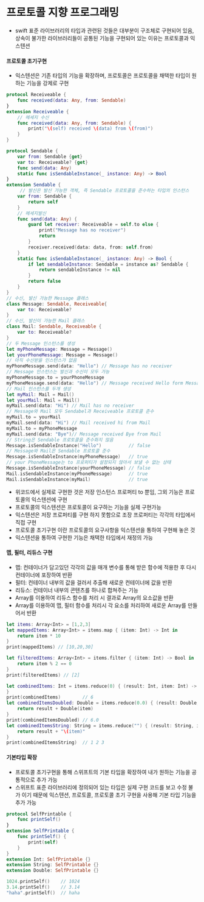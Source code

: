 # 프로토콜 지향 프로그래밍

* swift 표준 라이브러리의 타입과 관련된 것들은 대부분이 구조체로 구현되어 있음,  상속이 불가한 라이브러리들이 공통된 기능을 구현되어 있는 이유는 프로토콜과 익스텐션

#### 프로토콜 초기구현

* 익스텐션은 기존 타입의 기능을 확장하며, 프로토콜은 프로토콜을 채택한 타입이 원하는 기능을 강제로 구현

```swift
protocol Receiveable {
    func received(data: Any, from: Sendable)
}
extension Receiveable {
    // 메세지 수신
    func received(data: Any, from: Sendable) {
        print("\(self) received \(data) from \(from)")
    }
}

protocol Sendable {
    var from: Sendable {get}
    var to: Receiveable? {get}
    func send(data: Any)
    static func isSendableInstance(_ instance: Any) -> Bool
}
extension Sendable {
     // 발신은 발신 가능한 객체, 즉 Sendable 프로토콜을 준수하는 타입의 인스턴스
    var from: Sendable {
        return self
    }
    // 메세지발신
    func send(data: Any) {
        guard let receiver: Receiveable = self.to else {
            print("Message has no receiver")
            return
        }
        receiver.received(data: data, from: self.from)
    }
    static func isSendableInstance(_ instance: Any) -> Bool {
        if let sendableInstance: Sendable = instance as? Sendable {
            return sendableInstance != nil
        }
        return false
    }
}
// 수신, 발신 가능한 Message 클래스
class Message: Sendable, Receiveable{
    var to: Receiveable?
}
// 수신, 발신이 가능한 Mail 클래스
class Mail: Sendable, Receiveable {
    var to: Receiveable?
}
// 두 Message 인스턴스를 생성
let myPhoneMessage: Message = Message()
let yourPhoneMessage: Message = Message()
// 아직 수신받을 인스턴스가 없음
myPhoneMessage.send(data: "Hello") // Message has no receiver
// Message 인스턴스는 발신과 수신이 모두 가능
myPhoneMessage.to = yourPhoneMessage
myPhoneMessage.send(data: "Hello") // Message received Hello form Message
// Mail 인스턴스를 두개 생성
let myMail: Mail = Mail()
let yourMail: Mail = Mail()
myMail.send(data: "Hi") // Mail has no receiver
// Message와 Mail 모두 Sendabel과 Receiveable 프로토콜 준수
myMail.to = yourMail
myMail.send(data: "Hi") // Mail received hi from Mail
myMail.to = myPhoneMessage
myMail.send(data: "Bye")// Message received Bye from Mail
// String은 Sendable 프로토콜을 준수화지 않음
Message.isSendableInstance("Hello")          // false
// Message와 Mail은 Sendable 프로토콜 준수
Message.isSendableInstance(myPhoneMessage)   // true
// your PhoneMessage는 to 프로퍼티가 설정되지 않아서 보낼 수 없는 상태
Message.isSendableInstance(yourPhoneMessage) // false
Mail.isSendableInstance(myPhoneMessage)      // true
Mail.isSendableInstance(myMail)              // true
```

* 위코드에서 실제로 구현한 것은 저장 인스턴스 프로퍼티 to 뿐임, 그외 기능은 프로토콜의 익스텐션에 구현
* 프로토콜의 익스텐션은 프로토콜이 요구하는 기능을 실제 구현가능
* 익스텐션은 저장 프로퍼티를  구현 하지 못함으로 조장 프로퍼티는 각각의 타입에서 직접 구현
* 프로토콜 초기구현 이란 프로토콜의 요구사항을 익스텐션을 통하여 구현해 놓은 것
* 익스텐션을 통하여 구현한 기능은 채택한 타입에서 재정의 가능

#### 맵, 필터, 리듀스 구현

* 맵: 컨테이너가 담고있던 각각의 값을 매개 변수를 통해 받은 함수에 적용한 후 다시 컨테이너에 포장하여 반환
* 필터: 컨테이너 내부의 값을 걸러서 추출해 새로운 컨테이너에 값을 반환
* 리듀스: 컨테이너 내부의 콘텐츠를 하나로 합쳐주는 기능
* Array를 이용하여 리듀스 함수를 처리 시 결과로 Array의 요소값을 반환
* Array를 이용하여 맵, 필터 함수를 처리시 각 요소를 처리하여 새로운 Array를 만들어서 반환

```swift
let items: Array<Int> = [1,2,3]
let mappedItems: Array<Int> = items.map { (item: Int) -> Int in
    return item * 10
}
print(mappedItems) // [10,20,30]
```

```swift
let filteredItems: Array<Int> = items.filter { (item: Int) -> Bool in
    return item % 2 == 0
}
print(filteredItems) // [2]
```

```swift
let combinedItems: Int = items.reduce(0) { (result: Int, item: Int) -> Int in return result + item
}
print(combinedItems)        // 6
let combinedItemsDoubled: Double = items.reduce(0.0) { (result: Double, item: Int) -> Double in
    return result + Double(item)
}
print(combinedItemsDoubled) // 6.0
let combinedItemsString: String = items.reduce("") { (result: String, item: Int) -> String in
    return result + "\(item)"
}
print(combinedItemsString)  // 1 2 3
```

#### 기본타입 확장

* 프로토콜 초기구현을 통해 스위프트의 기본 타입을 확장하여 내가 원하는 기능을 공통적으로 추가 가능
* 스위프트 표준 라이브러리에 정의되어 있는 타입은 실제 구현 코드를 보고 수정 불가 이기 때문에 익스텐션, 프로토콜, 프로토콜 초기 구현을 사용해 기본 타입 기능을 추가 가능

```swift
protocol SelfPrintable {
    func printSelf()
}
extension SelfPrintable {
    func printSelf() {
        print(self)
    }
}
extension Int: SelfPrintable {}
extension String: SelfPrintable {}
extension Double: SelfPrintable {}

1024.printSelf()    // 1024
3.14.printSelf()    // 3.14
"haha".printSelf()  // haha
```


